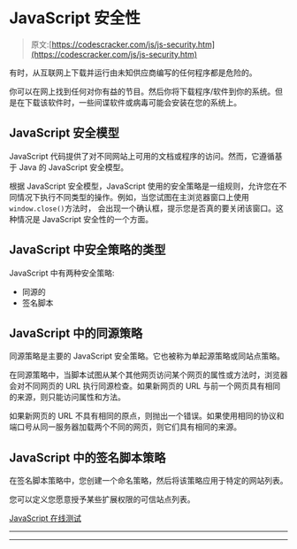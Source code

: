 # JavaScript 安全性

> 原文:[https://codescracker.com/js/js-security.htm](https://codescracker.com/js/js-security.htm)

有时，从互联网上下载并运行由未知供应商编写的任何程序都是危险的。

你可以在网上找到任何对你有益的节目。然后你将下载程序/软件到你的系统。但是在下载该软件时，一些间谍软件或病毒可能会安装在您的系统上。

## JavaScript 安全模型

JavaScript 代码提供了对不同网站上可用的文档或程序的访问。然而，它遵循基于 Java 的 JavaScript 安全模型。

根据 JavaScript 安全模型，JavaScript 使用的安全策略是一组规则，允许您在不同情况下执行不同类型的操作。例如，当您试图在主浏览器窗口上使用`window.close()`方法时， 会出现一个确认框，提示您是否真的要关闭该窗口。这种情况是 JavaScript 安全性的一个方面。

## JavaScript 中安全策略的类型

JavaScript 中有两种安全策略:

*   同源的
*   签名脚本

## JavaScript 中的同源策略

同源策略是主要的 JavaScript 安全策略。它也被称为单起源策略或同站点策略。

在同源策略中，当脚本试图从某个其他网页访问某个网页的属性或方法时，浏览器会对不同网页的 URL 执行同源检查。如果新网页的 URL 与前一个网页具有相同的来源，则只能访问属性和方法。

如果新网页的 URL 不具有相同的原点，则抛出一个错误。如果使用相同的协议和端口号从同一服务器加载两个不同的网页，则它们具有相同的来源。

## JavaScript 中的签名脚本策略

在签名脚本策略中，您创建一个命名策略，然后将该策略应用于特定的网站列表。

您可以定义您愿意授予某些扩展权限的可信站点列表。

[JavaScript 在线测试](/exam/showtest.php?subid=6)

* * *

* * *